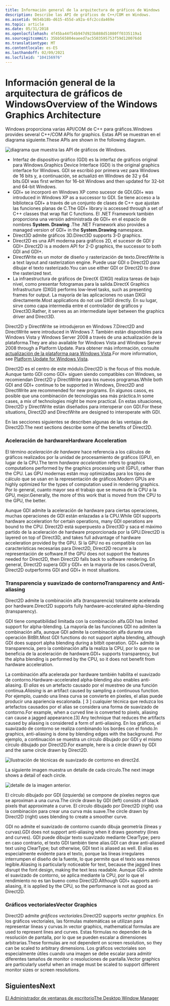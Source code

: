 ```yaml
---
title: Información general de la arquitectura de gráficos de Windows
description: Describe las API de gráficos de C++/COM en Windows.
ms.assetid: 9654b18b-d615-455d-a92a-6fc2ccda469e
ms.topic: article
ms.date: 05/31/2018
ms.openlocfilehash: 4f45ba44f54b947d923b888d51080ff0335119a1
ms.sourcegitcommit: 35bb565804eaeed7ac5503595753f59d120076dd
ms.translationtype: MT
ms.contentlocale: es-ES
ms.lasthandoff: 02/09/2021
ms.locfileid: "104156976"
---
```

# <a name="overview-of-the-windows-graphics-architecture"></a><span data-ttu-id="b3c3f-103">Información general de la arquitectura de gráficos de Windows</span><span class="sxs-lookup"><span data-stu-id="b3c3f-103">Overview of the Windows Graphics Architecture</span></span>

<span data-ttu-id="b3c3f-104">Windows proporciona varias API/COM de C++ para gráficos.</span><span class="sxs-lookup"><span data-stu-id="b3c3f-104">Windows provides several C++/COM APIs for graphics.</span></span> <span data-ttu-id="b3c3f-105">Estas API se muestran en el diagrama siguiente.</span><span class="sxs-lookup"><span data-stu-id="b3c3f-105">These APIs are shown in the following diagram.</span></span>

![diagrama que muestra las API de gráficos de Windows.](images/graphics01.png)

-   <span data-ttu-id="b3c3f-107">Interfaz de dispositivo gráfico (GDI) es la interfaz de gráficos original para Windows.</span><span class="sxs-lookup"><span data-stu-id="b3c3f-107">Graphics Device Interface (GDI) is the original graphics interface for Windows.</span></span> <span data-ttu-id="b3c3f-108">GDI se escribió por primera vez para Windows de 16 bits y, a continuación, se actualizó en Windows de 32 y 64 bits.</span><span class="sxs-lookup"><span data-stu-id="b3c3f-108">GDI was first written for 16-bit Windows and then updated for 32-bit and 64-bit Windows.</span></span>
-   <span data-ttu-id="b3c3f-109">GDI+ se incorporó en Windows XP como sucesor de GDI.</span><span class="sxs-lookup"><span data-stu-id="b3c3f-109">GDI+ was introduced in Windows XP as a successor to GDI.</span></span> <span data-ttu-id="b3c3f-110">Se tiene acceso a la biblioteca GDI+ a través de un conjunto de clases de C++ que ajustan las funciones planas de C.</span><span class="sxs-lookup"><span data-stu-id="b3c3f-110">The GDI+ library is accessed through a set of C++ classes that wrap flat C functions.</span></span> <span data-ttu-id="b3c3f-111">El .NET Framework también proporciona una versión administrada de GDI+ en el espacio de nombres **System. Drawing** .</span><span class="sxs-lookup"><span data-stu-id="b3c3f-111">The .NET Framework also provides a managed version of GDI+ in the **System.Drawing** namespace.</span></span>
-   <span data-ttu-id="b3c3f-112">Direct3D admite gráficos 3D.</span><span class="sxs-lookup"><span data-stu-id="b3c3f-112">Direct3D supports 3-D graphics.</span></span>
-   <span data-ttu-id="b3c3f-113">Direct2D es una API moderna para gráficos 2D, el sucesor de GDI y GDI+.</span><span class="sxs-lookup"><span data-stu-id="b3c3f-113">Direct2D is a modern API for 2-D graphics, the successor to both GDI and GDI+.</span></span>
-   <span data-ttu-id="b3c3f-114">DirectWrite es un motor de diseño y rasterización de texto.</span><span class="sxs-lookup"><span data-stu-id="b3c3f-114">DirectWrite is a text layout and rasterization engine.</span></span> <span data-ttu-id="b3c3f-115">Puede usar GDI o Direct2D para dibujar el texto rasterizado.</span><span class="sxs-lookup"><span data-stu-id="b3c3f-115">You can use either GDI or Direct2D to draw the rasterized text.</span></span>
-   <span data-ttu-id="b3c3f-116">La infraestructura de gráficos de DirectX (DXGI) realiza tareas de bajo nivel, como presentar fotogramas para la salida.</span><span class="sxs-lookup"><span data-stu-id="b3c3f-116">DirectX Graphics Infrastructure (DXGI) performs low-level tasks, such as presenting frames for output.</span></span> <span data-ttu-id="b3c3f-117">La mayoría de las aplicaciones no usan DXGI directamente.</span><span class="sxs-lookup"><span data-stu-id="b3c3f-117">Most applications do not use DXGI directly.</span></span> <span data-ttu-id="b3c3f-118">En su lugar, sirve como capa intermedia entre el controlador de gráficos y Direct3D.</span><span class="sxs-lookup"><span data-stu-id="b3c3f-118">Rather, it serves as an intermediate layer between the graphics driver and Direct3D.</span></span>

<span data-ttu-id="b3c3f-119">Direct2D y DirectWrite se introdujeron en Windows 7.</span><span class="sxs-lookup"><span data-stu-id="b3c3f-119">Direct2D and DirectWrite were introduced in Windows 7.</span></span> <span data-ttu-id="b3c3f-120">También están disponibles para Windows Vista y Windows Server 2008 a través de una actualización de la plataforma.</span><span class="sxs-lookup"><span data-stu-id="b3c3f-120">They are also available for Windows Vista and Windows Server 2008 through a Platform Update.</span></span> <span data-ttu-id="b3c3f-121">Para obtener más información, consulte [actualización de la plataforma para Windows Vista](../win7ip/platform-update-for-windows-vista-portal.md).</span><span class="sxs-lookup"><span data-stu-id="b3c3f-121">For more information, see [Platform Update for Windows Vista](../win7ip/platform-update-for-windows-vista-portal.md).</span></span>

<span data-ttu-id="b3c3f-122">Direct2D es el centro de este módulo.</span><span class="sxs-lookup"><span data-stu-id="b3c3f-122">Direct2D is the focus of this module.</span></span> <span data-ttu-id="b3c3f-123">Aunque tanto GDI como GDI+ siguen siendo compatibles con Windows, se recomiendan Direct2D y DirectWrite para los nuevos programas.</span><span class="sxs-lookup"><span data-stu-id="b3c3f-123">While both GDI and GDI+ continue to be supported in Windows, Direct2D and DirectWrite are recommended for new programs.</span></span> <span data-ttu-id="b3c3f-124">En algunos casos, es posible que una combinación de tecnologías sea más práctica.</span><span class="sxs-lookup"><span data-stu-id="b3c3f-124">In some cases, a mix of technologies might be more practical.</span></span> <span data-ttu-id="b3c3f-125">En estas situaciones, Direct2D y DirectWrite están diseñados para interoperar con GDI.</span><span class="sxs-lookup"><span data-stu-id="b3c3f-125">For these situations, Direct2D and DirectWrite are designed to interoperate with GDI.</span></span>

<span data-ttu-id="b3c3f-126">En las secciones siguientes se describen algunas de las ventajas de Direct2D.</span><span class="sxs-lookup"><span data-stu-id="b3c3f-126">The next sections describe some of the benefits of Direct2D.</span></span>

### <a name="hardware-acceleration"></a><span data-ttu-id="b3c3f-127">Aceleración de hardware</span><span class="sxs-lookup"><span data-stu-id="b3c3f-127">Hardware Acceleration</span></span>

<span data-ttu-id="b3c3f-128">El término *aceleración de hardware* hace referencia a los cálculos de gráficos realizados por la unidad de procesamiento de gráficos (GPU), en lugar de la CPU.</span><span class="sxs-lookup"><span data-stu-id="b3c3f-128">The term *hardware acceleration* refers to graphics computations performed by the graphics processing unit (GPU), rather than the CPU.</span></span> <span data-ttu-id="b3c3f-129">Las GPU modernas están muy optimizadas para los tipos de cálculo que se usan en la representación de gráficos.</span><span class="sxs-lookup"><span data-stu-id="b3c3f-129">Modern GPUs are highly optimized for the types of computation used in rendering graphics.</span></span> <span data-ttu-id="b3c3f-130">Por lo general, cuanto mayor sea el trabajo que se mueva de la CPU a la GPU, mejor.</span><span class="sxs-lookup"><span data-stu-id="b3c3f-130">Generally, the more of this work that is moved from the CPU to the GPU, the better.</span></span>

<span data-ttu-id="b3c3f-131">Aunque GDI admite la aceleración de hardware para ciertas operaciones, muchas operaciones de GDI están enlazadas a la CPU.</span><span class="sxs-lookup"><span data-stu-id="b3c3f-131">While GDI supports hardware acceleration for certain operations, many GDI operations are bound to the CPU.</span></span> <span data-ttu-id="b3c3f-132">Direct2D está superpuesto a Direct3D y saca el máximo partido de la aceleración de hardware proporcionada por la GPU.</span><span class="sxs-lookup"><span data-stu-id="b3c3f-132">Direct2D is layered on top of Direct3D, and takes full advantage of hardware acceleration provided by the GPU.</span></span> <span data-ttu-id="b3c3f-133">Si la GPU no es compatible con las características necesarias para Direct2D, Direct2D recurre a la representación de software.</span><span class="sxs-lookup"><span data-stu-id="b3c3f-133">If the GPU does not support the features needed for Direct2D, then Direct2D falls back to software rendering.</span></span> <span data-ttu-id="b3c3f-134">En general, Direct2D supera GDI y GDI+ en la mayoría de los casos.</span><span class="sxs-lookup"><span data-stu-id="b3c3f-134">Overall, Direct2D outperforms GDI and GDI+ in most situations.</span></span>

### <a name="transparency-and-anti-aliasing"></a><span data-ttu-id="b3c3f-135">Transparencia y suavizado de contorno</span><span class="sxs-lookup"><span data-stu-id="b3c3f-135">Transparency and Anti-aliasing</span></span>

<span data-ttu-id="b3c3f-136">Direct2D admite la combinación alfa (transparencia) totalmente acelerada por hardware.</span><span class="sxs-lookup"><span data-stu-id="b3c3f-136">Direct2D supports fully hardware-accelerated alpha-blending (transparency).</span></span>

<span data-ttu-id="b3c3f-137">GDI tiene compatibilidad limitada con la combinación alfa.</span><span class="sxs-lookup"><span data-stu-id="b3c3f-137">GDI has limited support for alpha-blending.</span></span> <span data-ttu-id="b3c3f-138">La mayoría de las funciones GDI no admiten la combinación alfa, aunque GDI admite la combinación alfa durante una operación BitBlt.</span><span class="sxs-lookup"><span data-stu-id="b3c3f-138">Most GDI functions do not support alpha blending, although GDI does support alpha blending during a bitblt operation.</span></span> <span data-ttu-id="b3c3f-139">GDI+ admite la transparencia, pero la combinación alfa la realiza la CPU, por lo que no se beneficia de la aceleración de hardware.</span><span class="sxs-lookup"><span data-stu-id="b3c3f-139">GDI+ supports transparency, but the alpha blending is performed by the CPU, so it does not benefit from hardware acceleration.</span></span>

<span data-ttu-id="b3c3f-140">La combinación alfa acelerada por hardware también habilita el suavizado de contorno.</span><span class="sxs-lookup"><span data-stu-id="b3c3f-140">Hardware-accelerated alpha-blending also enables anti-aliasing.</span></span> <span data-ttu-id="b3c3f-141">El *alias* es un artefacto causado por el muestreo de una función continua.</span><span class="sxs-lookup"><span data-stu-id="b3c3f-141">*Aliasing* is an artifact caused by sampling a continuous function.</span></span> <span data-ttu-id="b3c3f-142">Por ejemplo, cuando una línea curva se convierte en píxeles, el alias puede producir una apariencia escalonada. \[ 3 \] cualquier técnica que reduzca los artefactos causados por el alias se considera una forma de suavizado de contorno.</span><span class="sxs-lookup"><span data-stu-id="b3c3f-142">For example, when a curved line is converted to pixels, aliasing can cause a jagged appearance.\[3\] Any technique that reduces the artifacts caused by aliasing is considered a form of anti-aliasing.</span></span> <span data-ttu-id="b3c3f-143">En los gráficos, el suavizado de contorno se realiza combinando los bordes con el fondo.</span><span class="sxs-lookup"><span data-stu-id="b3c3f-143">In graphics, anti-aliasing is done by blending edges with the background.</span></span> <span data-ttu-id="b3c3f-144">Por ejemplo, a continuación se muestra un círculo dibujado por GDI y el mismo círculo dibujado por Direct2D.</span><span class="sxs-lookup"><span data-stu-id="b3c3f-144">For example, here is a circle drawn by GDI and the same circle drawn by Direct2D.</span></span>

![Ilustración de técnicas de suavizado de contorno en direct2d.](images/graphics02.png)

<span data-ttu-id="b3c3f-146">La siguiente imagen muestra un detalle de cada círculo.</span><span class="sxs-lookup"><span data-stu-id="b3c3f-146">The next image shows a detail of each circle.</span></span>

![detalle de la imagen anterior.](images/graphics03.png)

<span data-ttu-id="b3c3f-148">El círculo dibujado por GDI (izquierda) se compone de píxeles negros que se aproximan a una curva.</span><span class="sxs-lookup"><span data-stu-id="b3c3f-148">The circle drawn by GDI (left) consists of black pixels that approximate a curve.</span></span> <span data-ttu-id="b3c3f-149">El círculo dibujado por Direct2D (right) usa la combinación para crear una curva más suave.</span><span class="sxs-lookup"><span data-stu-id="b3c3f-149">The circle drawn by Direct2D (right) uses blending to create a smoother curve.</span></span>

<span data-ttu-id="b3c3f-150">GDI no admite el suavizado de contorno cuando dibuja geometría (líneas y curvas).</span><span class="sxs-lookup"><span data-stu-id="b3c3f-150">GDI does not support anti-aliasing when it draws geometry (lines and curves).</span></span> <span data-ttu-id="b3c3f-151">GDI puede dibujar texto suavizado mediante ClearType; pero en caso contrario, el texto GDI también tiene alias.</span><span class="sxs-lookup"><span data-stu-id="b3c3f-151">GDI can draw anti-aliased text using ClearType; but otherwise, GDI text is aliased as well.</span></span> <span data-ttu-id="b3c3f-152">El alias es especialmente evidente para el texto, porque las líneas irregulares interrumpen el diseño de la fuente, lo que permite que el texto sea menos legible.</span><span class="sxs-lookup"><span data-stu-id="b3c3f-152">Aliasing is particularly noticeable for text, because the jagged lines disrupt the font design, making the text less readable.</span></span> <span data-ttu-id="b3c3f-153">Aunque GDI+ admite el suavizado de contorno, se aplica mediante la CPU, por lo que el rendimiento no es tan bueno como Direct2D.</span><span class="sxs-lookup"><span data-stu-id="b3c3f-153">Although GDI+ supports anti-aliasing, it is applied by the CPU, so the performance is not as good as Direct2D.</span></span>

### <a name="vector-graphics"></a><span data-ttu-id="b3c3f-154">Gráficos vectoriales</span><span class="sxs-lookup"><span data-stu-id="b3c3f-154">Vector Graphics</span></span>

<span data-ttu-id="b3c3f-155">Direct2D admite *gráficos vectoriales*.</span><span class="sxs-lookup"><span data-stu-id="b3c3f-155">Direct2D supports *vector graphics*.</span></span> <span data-ttu-id="b3c3f-156">En los gráficos vectoriales, las fórmulas matemáticas se utilizan para representar líneas y curvas.</span><span class="sxs-lookup"><span data-stu-id="b3c3f-156">In vector graphics, mathematical formulas are used to represent lines and curves.</span></span> <span data-ttu-id="b3c3f-157">Estas fórmulas no dependen de la resolución de pantalla, por lo que se pueden escalar a dimensiones arbitrarias.</span><span class="sxs-lookup"><span data-stu-id="b3c3f-157">These formulas are not dependent on screen resolution, so they can be scaled to arbitrary dimensions.</span></span> <span data-ttu-id="b3c3f-158">Los gráficos vectoriales son especialmente útiles cuando una imagen se debe escalar para admitir diferentes tamaños de monitor o resoluciones de pantalla.</span><span class="sxs-lookup"><span data-stu-id="b3c3f-158">Vector graphics are particularly useful when an image must be scaled to support different monitor sizes or screen resolutions.</span></span>

## <a name="next"></a><span data-ttu-id="b3c3f-159">Siguientes</span><span class="sxs-lookup"><span data-stu-id="b3c3f-159">Next</span></span>

[<span data-ttu-id="b3c3f-160">El Administrador de ventanas de escritorio</span><span class="sxs-lookup"><span data-stu-id="b3c3f-160">The Desktop Window Manager</span></span>](the-desktop-window-manager.md)

 

 
